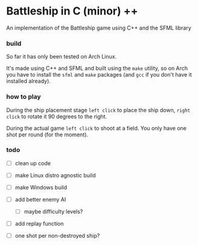 # Battleship in C (minor) ++

An implementation of the Battleship game using C++ and the SFML library

### build

So far it has only been tested on Arch Linux.

It's made using C++ and SFML and built using the `make` utility, so on Arch you have to install the `sfml` and `make` packages (and `gcc` if you don't have it installed already).

### how to play

During the ship placement stage `left click` to place the ship down, `right click` to rotate it 90 degrees to the right.

During the actual game `left click` to shoot at a field. You only have one shot per round (for the moment).

### todo

- [ ] clean up code
- [ ] make Linux distro agnostic build
- [ ] make Windows build

- [ ] add better enemy AI
	- [ ] maybe difficulty levels?
- [ ] add replay function
- [ ] one shot per non-destroyed ship?